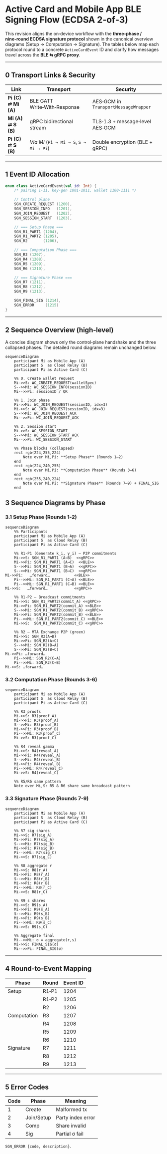 # Active Card and Mobile App BLE Signing Flow (ECDSA 2‑of‑3)

This revision aligns the on‑device workflow with the **three‑phase / nine‑round ECDSA signature protocol** shown in the canonical overview diagrams (Setup → Computation → Signature). The tables below map each protocol round to a concrete `ActiveCardEvent` ID and clarify how messages travel across the **BLE ⇆ gRPC proxy**.

---

## 0  Transport Links & Security

| Link | Transport | Security |
|------|-----------|----------|
| **Pi (C) ⇄ Mi (A)** | BLE GATT Write‑With‑Response | AES‑GCM in `TransportMessageWrapper` |
| **Mi (A) ⇄ S (B)** | gRPC bidirectional stream | TLS‑1.3 + message‑level AES‑GCM |
| **Pi (C) ⇄ S (B)** | *Via Mi* (`Pi → Mi → S`, `S → Mi → Pi`) | Double encryption (BLE + gRPC) |

---

## 1  Event ID Allocation

```kotlin
enum class ActiveCardEvent(val id: Int) {
    /* pairing 1‑11, key‑gen 1001‑1011, wallet 1100‑1111 */

    // Control plane
    SGN_CREATE_REQUEST (1200),
    SGN_SESSION_INFO   (1201),
    SGN_JOIN_REQUEST   (1202),
    SGN_SESSION_START  (1203),

    // === Setup Phase ===
    SGN_R1_PART1 (1204),
    SGN_R1_PART2 (1205),
    SGN_R2       (1206),

    // === Computation Phase ===
    SGN_R3 (1207),
    SGN_R4 (1208),
    SGN_R5 (1209),
    SGN_R6 (1210),

    // === Signature Phase ===
    SGN_R7 (1211),
    SGN_R8 (1212),
    SGN_R9 (1213),

    SGN_FINAL_SIG (1214),
    SGN_ERROR     (1215)
}
```

---

## 2 Sequence Overview (high‑level)

A concise diagram shows only the control‑plane handshake and the three collapsed phases. The detailed round diagrams remain unchanged below.

```mermaid
sequenceDiagram
    participant Mi as Mobile App (A)
    participant S  as Cloud Relay (B)
    participant Pi as Active Card (C)

    %% 0. Create wallet request
    Mi->>S: WC_CREATE_REQUEST(walletSpec)
    S-->>Mi: WC_SESSION_INFO(sessionID)
    Mi-->>Pi: sessionID / QR

    %% 1. Join phase
    Pi->>Mi: WC_JOIN_REQUEST(sessionID, idx=3)
    Mi->>S: WC_JOIN_REQUEST(sessionID, idx=3)
    S-->>Mi: WC_JOIN_REQUEST_ACK
    Mi-->>Pi: WC_JOIN_REQUEST_ACK

    %% 2. Session start
    Mi->>S: WC_SESSION_START
    S-->>Mi: WC_SESSION_START_ACK
    Mi-->>Pi: WC_SESSION_START

    %% Phase blocks (collapsed)
    rect rgb(224,255,224)
        Note over Mi,Pi: **Setup Phase** (Rounds 1–2)
    end
    rect rgb(224,240,255)
        Note over Mi,Pi: **Computation Phase** (Rounds 3–6)
    end
    rect rgb(255,240,224)
        Note over Mi,Pi: **Signature Phase** (Rounds 7–9) + FINAL_SIG
    end

```

## 3  Sequence Diagrams by Phase

### 3.1 Setup Phase (Rounds 1‑2)

```mermaid
sequenceDiagram
    %% Participants
    participant Mi as Mobile App (A)
    participant S  as Cloud Relay (B)
    participant Pi as Active Card (C)

    %% R1‑P1 (Generate k_i, γ_i) – P2P commitments
    Mi->>S: SGN_R1_PART1 (A→B)  <<gRPC>>
    Mi->>Pi: SGN_R1_PART1 (A→C)  <<BLE>>
    S-->>Mi: SGN_R1_PART1 (B→A)  <<gRPC>>
    S-->>Mi: SGN_R1_PART1 (B→C)  <<gRPC>> 
Mi->>Pi:   …forward…           <<BLE>>
    Pi-->>Mi: SGN_R1_PART1 (C→A) <<BLE>>
    Pi-->>Mi: SGN_R1_PART1 (C→B) <<BLE>> 
Mi->>S:   …forward…            <<gRPC>>

    %% R1‑P2 – Broadcast commitments
    Mi->>S: SGN_R1_PART2(commit_A) <<gRPC>>
    Mi->>Pi: SGN_R1_PART2(commit_A) <<BLE>>
    S-->>Mi: SGN_R1_PART2(commit_B) <<gRPC>>
    Mi->>Pi: SGN_R1_PART2(commit_B) <<BLE>>
    Pi-->>Mi: SGN_R1_PART2(commit_C) <<BLE>>
    Mi->>S:  SGN_R1_PART2(commit_C) <<gRPC>>

    %% R2 – MTA Exchange P2P (green)
    Mi->>S: SGN_R2(A→B)
    Mi->>Pi: SGN_R2(A→C)
    S-->>Mi: SGN_R2(B→A)
    S-->>Mi: SGN_R2(B→C) 
Mi->>Pi: …forward…
    Pi-->>Mi: SGN_R2(C→A)
    Pi-->>Mi: SGN_R2(C→B) 
Mi->>S: …forward…
```

### 3.2 Computation Phase (Rounds 3‑6)

```mermaid
sequenceDiagram
    participant Mi as Mobile App (A)
    participant S  as Cloud Relay (B)
    participant Pi as Active Card (C)

    %% R3 proofs
    Mi->>S: R3(proof_A)
    Mi->>Pi: R3(proof_A)
    S-->>Mi: R3(proof_B)
    Mi->>Pi: R3(proof_B)
    Pi-->>Mi: R3(proof_C)
    Mi->>S: R3(proof_C)

    %% R4 reveal gamma
    Mi->>S: R4(reveal_A)
    Mi->>Pi: R4(reveal_A)
    S-->>Mi: R4(reveal_B)
    Mi->>Pi: R4(reveal_B)
    Pi-->>Mi: R4(reveal_C)
    Mi->>S: R4(reveal_C)

    %% R5/R6 same pattern
    Note over Mi,S: R5 & R6 share same broadcast pattern
```

### 3.3 Signature Phase (Rounds 7‑9)

```mermaid
sequenceDiagram
    participant Mi as Mobile App (A)
    participant S  as Cloud Relay (B)
    participant Pi as Active Card (C)

    %% R7 sig shares
    Mi->>S: R7(sig_A)
    Mi->>Pi: R7(sig_A)
    S-->>Mi: R7(sig_B)
    Mi->>Pi: R7(sig_B)
    Pi-->>Mi: R7(sig_C)
    Mi->>S: R7(sig_C)

    %% R8 aggregate r
    Mi->>S: R8(r_A)
    Mi->>Pi: R8(r_A)
    S-->>Mi: R8(r_B)
    Mi->>Pi: R8(r_B)
    Pi-->>Mi: R8(r_C)
    Mi->>S: R8(r_C)

    %% R9 s shares
    Mi->>S: R9(s_A)
    Mi->>Pi: R9(s_A)
    S-->>Mi: R9(s_B)
    Mi->>Pi: R9(s_B)
    Pi-->>Mi: R9(s_C)
    Mi->>S: R9(s_C)

    %% Aggregate final
    Mi-->>Mi: σ = aggregate(r,s)
    Mi->>S: FINAL_SIG(σ)
    Mi-->>Pi: FINAL_SIG(σ)
```

---

## 4  Round‑to‑Event Mapping

| Phase | Round | Event ID |
|-------|-------|----------|
| Setup | R1‑P1 | 1204 |
|  | R1‑P2 | 1205 |
|  | R2 | 1206 |
| Computation | R3 | 1207 |
|  | R4 | 1208 |
|  | R5 | 1209 |
|  | R6 | 1210 |
| Signature | R7 | 1211 |
|  | R8 | 1212 |
|  | R9 | 1213 |

---

## 5  Error Codes

| Code | Phase | Meaning |
|------|-------|---------|
| 1 | Create | Malformed tx |
| 2 | Join/Setup | Party index error |
| 3 | Comp | Share invalid |
| 4 | Sig | Partial σ fail |

`SGN_ERROR {code, description}`.
